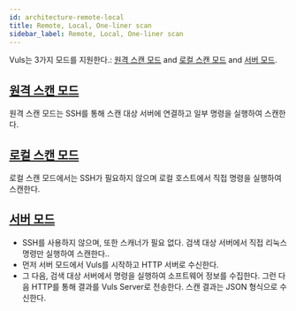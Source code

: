 ```yaml
---
id: architecture-remote-local
title: Remote, Local, One-liner scan
sidebar_label: Remote, Local, One-liner scan
---
```


Vuls는 3가지 모드를 지원한다.: [원격 스캔 모드](architecture-remote-scan.md) and [로컬 스캔 모드](architecture-local-scan.md) and [서버 모드](usage-server.md).

## [원격 스캔 모드](architecture-remote-scan.md)

원격 스캔 모드는 SSH를 통해 스캔 대상 서버에 연결하고 일부 명령을 실행하여 스캔한다.

## [로컬 스캔 모드](architecture-local-scan.md)

로컬 스캔 모드에서는 SSH가 필요하지 않으며 로컬 호스트에서 직접 명령을 실행하여 스캔한다.

## [서버 모드](https://vuls.io/docs/en/usage-server.html)

- SSH를 사용하지 않으며, 또한 스캐너가 필요 없다. 검색 대상 서버에서 직접 리눅스 명령만 실행하여 스캔한다..
- 먼저 서버 모드에서 Vuls를 시작하고 HTTP 서버로 수신한다.
- 그 다음, 검색 대상 서버에서 명령을 실행하여 소프트웨어 정보를 수집한다. 그런 다음 HTTP를 통해 결과를 Vuls Server로 전송한다. 스캔 결과는 JSON 형식으로 수신한다.
